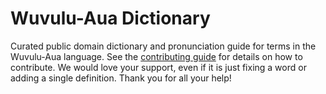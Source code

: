 
# Wuvulu-Aua Dictionary

Curated public domain dictionary and pronunciation guide for terms in the Wuvulu-Aua language. See the [contributing guide](https://github.com/drumworkteam/term/blob/make/.github/contributing.md) for details on how to contribute. We would love your support, even if it is just fixing a word or adding a single definition. Thank you for all your help!